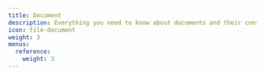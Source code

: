 ```yaml
---
title: Document
description: Everything you need to know about documents and their contents.
icon: file-document
weight: 3
menus:
  reference:
    weight: 3
---
```

